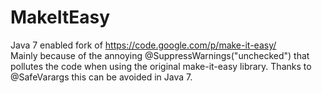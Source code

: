 MakeItEasy
==========

Java 7 enabled fork of https://code.google.com/p/make-it-easy/<br/>
Mainly because of the annoying @SuppressWarnings("unchecked") that pollutes the code when using the original make-it-easy library.
Thanks to @SafeVarargs this can be avoided in Java 7.
